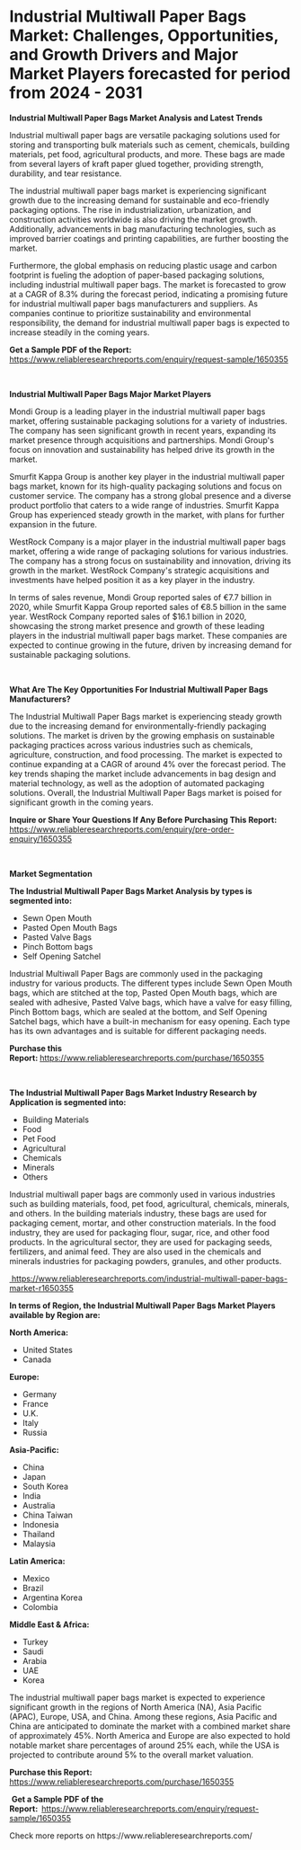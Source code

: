 <p><h1>Industrial Multiwall Paper Bags Market: Challenges, Opportunities, and Growth Drivers and Major Market Players forecasted for period from 2024 - 2031</h1></p><p><strong>Industrial Multiwall Paper Bags Market Analysis and Latest Trends</strong></p>
<p><p>Industrial multiwall paper bags are versatile packaging solutions used for storing and transporting bulk materials such as cement, chemicals, building materials, pet food, agricultural products, and more. These bags are made from several layers of kraft paper glued together, providing strength, durability, and tear resistance.</p><p>The industrial multiwall paper bags market is experiencing significant growth due to the increasing demand for sustainable and eco-friendly packaging options. The rise in industrialization, urbanization, and construction activities worldwide is also driving the market growth. Additionally, advancements in bag manufacturing technologies, such as improved barrier coatings and printing capabilities, are further boosting the market.</p><p>Furthermore, the global emphasis on reducing plastic usage and carbon footprint is fueling the adoption of paper-based packaging solutions, including industrial multiwall paper bags. The market is forecasted to grow at a CAGR of 8.3% during the forecast period, indicating a promising future for industrial multiwall paper bags manufacturers and suppliers. As companies continue to prioritize sustainability and environmental responsibility, the demand for industrial multiwall paper bags is expected to increase steadily in the coming years.</p></p>
<p><strong>Get a Sample PDF of the Report:&nbsp;</strong> <a href="https://www.reliableresearchreports.com/enquiry/request-sample/1650355">https://www.reliableresearchreports.com/enquiry/request-sample/1650355</a></p>
<p>&nbsp;</p>
<p><strong>Industrial Multiwall Paper Bags Major Market Players</strong></p>
<p><p>Mondi Group is a leading player in the industrial multiwall paper bags market, offering sustainable packaging solutions for a variety of industries. The company has seen significant growth in recent years, expanding its market presence through acquisitions and partnerships. Mondi Group's focus on innovation and sustainability has helped drive its growth in the market.</p><p>Smurfit Kappa Group is another key player in the industrial multiwall paper bags market, known for its high-quality packaging solutions and focus on customer service. The company has a strong global presence and a diverse product portfolio that caters to a wide range of industries. Smurfit Kappa Group has experienced steady growth in the market, with plans for further expansion in the future.</p><p>WestRock Company is a major player in the industrial multiwall paper bags market, offering a wide range of packaging solutions for various industries. The company has a strong focus on sustainability and innovation, driving its growth in the market. WestRock Company's strategic acquisitions and investments have helped position it as a key player in the industry.</p><p>In terms of sales revenue, Mondi Group reported sales of €7.7 billion in 2020, while Smurfit Kappa Group reported sales of €8.5 billion in the same year. WestRock Company reported sales of $16.1 billion in 2020, showcasing the strong market presence and growth of these leading players in the industrial multiwall paper bags market. These companies are expected to continue growing in the future, driven by increasing demand for sustainable packaging solutions.</p></p>
<p>&nbsp;</p>
<p><strong>What Are The Key Opportunities For Industrial Multiwall Paper Bags Manufacturers?</strong></p>
<p><p>The Industrial Multiwall Paper Bags market is experiencing steady growth due to the increasing demand for environmentally-friendly packaging solutions. The market is driven by the growing emphasis on sustainable packaging practices across various industries such as chemicals, agriculture, construction, and food processing. The market is expected to continue expanding at a CAGR of around 4% over the forecast period. The key trends shaping the market include advancements in bag design and material technology, as well as the adoption of automated packaging solutions. Overall, the Industrial Multiwall Paper Bags market is poised for significant growth in the coming years.</p></p>
<p><strong>Inquire or Share Your Questions If Any Before Purchasing This Report:</strong> <a href="https://www.reliableresearchreports.com/enquiry/pre-order-enquiry/1650355">https://www.reliableresearchreports.com/enquiry/pre-order-enquiry/1650355</a></p>
<p>&nbsp;</p>
<p><strong>Market Segmentation</strong></p>
<p><strong>The Industrial Multiwall Paper Bags Market Analysis by types is segmented into:</strong></p>
<p><ul><li>Sewn Open Mouth</li><li>Pasted Open Mouth Bags</li><li>Pasted Valve Bags</li><li>Pinch Bottom bags</li><li>Self Opening Satchel</li></ul></p>
<p><p>Industrial Multiwall Paper Bags are commonly used in the packaging industry for various products. The different types include Sewn Open Mouth bags, which are stitched at the top, Pasted Open Mouth bags, which are sealed with adhesive, Pasted Valve bags, which have a valve for easy filling, Pinch Bottom bags, which are sealed at the bottom, and Self Opening Satchel bags, which have a built-in mechanism for easy opening. Each type has its own advantages and is suitable for different packaging needs.</p></p>
<p><strong>Purchase this Report:&nbsp;</strong><a href="https://www.reliableresearchreports.com/purchase/1650355">https://www.reliableresearchreports.com/purchase/1650355</a></p>
<p>&nbsp;</p>
<p><strong>The Industrial Multiwall Paper Bags Market Industry Research by Application is segmented into:</strong></p>
<p><ul><li>Building Materials</li><li>Food</li><li>Pet Food</li><li>Agricultural</li><li>Chemicals</li><li>Minerals</li><li>Others</li></ul></p>
<p><p>Industrial multiwall paper bags are commonly used in various industries such as building materials, food, pet food, agricultural, chemicals, minerals, and others. In the building materials industry, these bags are used for packaging cement, mortar, and other construction materials. In the food industry, they are used for packaging flour, sugar, rice, and other food products. In the agricultural sector, they are used for packaging seeds, fertilizers, and animal feed. They are also used in the chemicals and minerals industries for packaging powders, granules, and other products.</p></p>
<p><a href="https://www.reliableresearchreports.com/industrial-multiwall-paper-bags-market-r1650355">&nbsp;https://www.reliableresearchreports.com/industrial-multiwall-paper-bags-market-r1650355</a></p>
<p><strong>In terms of Region, the Industrial Multiwall Paper Bags Market Players available by Region are:</strong></p>
<p>
    <p> <strong> North America: </strong>
        <ul>
            <li>United States</li>
            <li>Canada</li>
        </ul>
        </p> 
    <p> <strong> Europe: </strong>
        <ul>
            <li>Germany</li>
            <li>France</li>
            <li>U.K.</li>
            <li>Italy</li>
            <li>Russia</li>
        </ul>
        </p> 
    <p> <strong> Asia-Pacific: </strong>
        <ul>
            <li>China</li>
            <li>Japan</li>
            <li>South Korea</li>
            <li>India</li>
            <li>Australia</li>
            <li>China Taiwan</li>
            <li>Indonesia</li>
            <li>Thailand</li>
            <li>Malaysia</li>
        </ul>
        </p> 
    <p> <strong> Latin America: </strong>
        <ul>
            <li>Mexico</li>
            <li>Brazil</li>
            <li>Argentina Korea</li>
            <li>Colombia</li>
        </ul>
        </p> 
    <p> <strong> Middle East & Africa: </strong>
        <ul>
            <li>Turkey</li>
            <li>Saudi</li>
            <li>Arabia</li>
            <li>UAE</li>
            <li>Korea</li>
        </ul>
    </p>
    </p>
<p><p>The industrial multiwall paper bags market is expected to experience significant growth in the regions of North America (NA), Asia Pacific (APAC), Europe, USA, and China. Among these regions, Asia Pacific and China are anticipated to dominate the market with a combined market share of approximately 45%. North America and Europe are also expected to hold notable market share percentages of around 25% each, while the USA is projected to contribute around 5% to the overall market valuation.</p></p>
<p><strong>Purchase this Report: </strong><a href="https://www.reliableresearchreports.com/purchase/1650355">https://www.reliableresearchreports.com/purchase/1650355</a></p>
<p>&nbsp;<strong>Get a Sample PDF of the Report:&nbsp;&nbsp;</strong><a href="https://www.reliableresearchreports.com/enquiry/request-sample/1650355">https://www.reliableresearchreports.com/enquiry/request-sample/1650355</a></p>
<p><strong></strong></p>
<p>Check more reports on https://www.reliableresearchreports.com/</p>